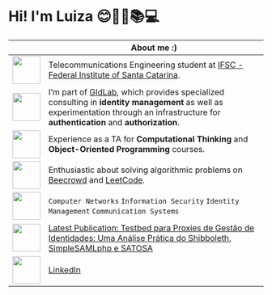 # Hi! I'm Luiza 😊🦋🌱📚💻  

|   | **About me :)** |
|-------------|-----------------|
| <img src="images/university.png" width="55"/> | Telecommunications Engineering student at [IFSC - Federal Institute of Santa Catarina](https://www.ifsc.edu.br/en/inicio). |
| <img src="images/research.png" width="55"/> | I’m part of [GIdLab](https://rnpmais.rnp.br/gidlab), which provides specialized consulting in **identity management** as well as experimentation through an infrastructure for **authentication** and **authorization**. |
| <img src="images/assistant.png" width="55"/> | Experience as a TA for **Computational Thinking** and **Object-Oriented Programming** courses. |
| <img src="images/logic.png" width="55"/> | Enthusiastic about solving algorithmic problems on [Beecrowd](https://www.beecrowd.com.br/judge/pt/profile/667397) and [LeetCode](https://leetcode.com/u/luizakuze/). |
| <img src="images/key-words.png" width="55"/> | `Computer Networks` `Information Security` `Identity Management` `Communication Systems` |
| <img src="images/publication.png" width="55"/> | [Latest Publication: Testbed para Proxies de Gestão de Identidades: Uma Análise Prática do Shibboleth, SimpleSAMLphp e SATOSA](https://sol.sbc.org.br/index.php/sbseg_estendido/article/view/36745) |
| <img src="images/linkedin.png" width="55"/> |  [LinkedIn](https://www.linkedin.com/in/luizakuze/) |
